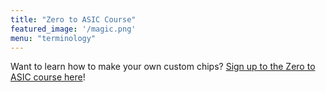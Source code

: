 ```yaml
---
title: "Zero to ASIC Course"
featured_image: '/magic.png'
menu: "terminology"
---
```


Want to learn how to make your own custom chips?
[Sign up to the Zero to ASIC course here](contact)!
